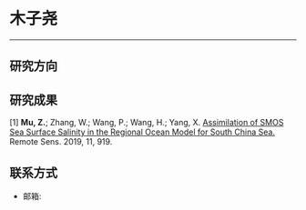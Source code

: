 # 木子尧
---
## 研究方向

## 研究成果

[1] **Mu, Z.**; Zhang, W.; Wang, P.; Wang, H.; Yang, X. [Assimilation of SMOS Sea Surface Salinity in the Regional Ocean Model for South China Sea.](https://www.mdpi.com/2072-4292/11/8/919) Remote Sens. 2019, 11, 919.

## 联系方式
* 邮箱:
